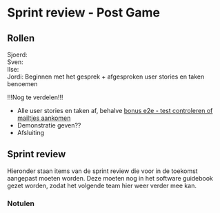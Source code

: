 # Sprint review - Post Game

## Rollen

Sjoerd:\
Sven:\
Ilse:\
Jordi: Beginnen met het gesprek + afgesproken user stories en taken benoemen

!!!Nog te verdelen!!!
- Alle user stories en taken af, behalve [bonus e2e - test controleren of mailtjes aankomen](https://github.com/HANICA-DWA/sep2021-project-koeskoes/issues/207)
- Demonstratie geven??
- Afsluiting

## Sprint review
Hieronder staan items van de sprint review die voor in de toekomst aangepast moeten worden. Deze moeten nog in het software guidebook gezet worden, zodat het volgende team hier weer verder mee kan.

### Notulen
